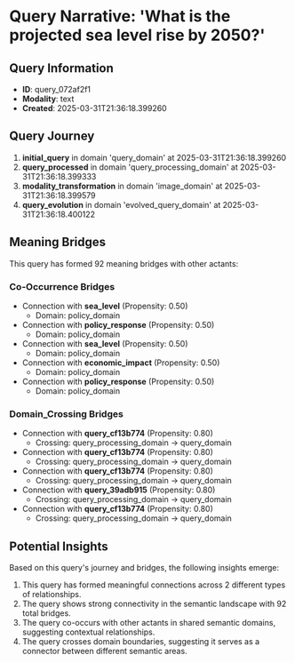 # Query Narrative: 'What is the projected sea level rise by 2050?'

## Query Information

- **ID**: query_072af2f1
- **Modality**: text
- **Created**: 2025-03-31T21:36:18.399260

## Query Journey

1. **initial_query** in domain 'query_domain' at 2025-03-31T21:36:18.399260
2. **query_processed** in domain 'query_processing_domain' at 2025-03-31T21:36:18.399333
3. **modality_transformation** in domain 'image_domain' at 2025-03-31T21:36:18.399579
4. **query_evolution** in domain 'evolved_query_domain' at 2025-03-31T21:36:18.400122

## Meaning Bridges

This query has formed 92 meaning bridges with other actants:

### Co-Occurrence Bridges

- Connection with **sea_level** (Propensity: 0.50)
  - Domain: policy_domain
- Connection with **policy_response** (Propensity: 0.50)
  - Domain: policy_domain
- Connection with **sea_level** (Propensity: 0.50)
  - Domain: policy_domain
- Connection with **economic_impact** (Propensity: 0.50)
  - Domain: policy_domain
- Connection with **policy_response** (Propensity: 0.50)
  - Domain: policy_domain

### Domain_Crossing Bridges

- Connection with **query_cf13b774** (Propensity: 0.80)
  - Crossing: query_processing_domain → query_domain
- Connection with **query_cf13b774** (Propensity: 0.80)
  - Crossing: query_processing_domain → query_domain
- Connection with **query_cf13b774** (Propensity: 0.80)
  - Crossing: query_processing_domain → query_domain
- Connection with **query_39adb915** (Propensity: 0.80)
  - Crossing: query_processing_domain → query_domain
- Connection with **query_cf13b774** (Propensity: 0.80)
  - Crossing: query_processing_domain → query_domain

## Potential Insights

Based on this query's journey and bridges, the following insights emerge:

1. This query has formed meaningful connections across 2 different types of relationships.
2. The query shows strong connectivity in the semantic landscape with 92 total bridges.
3. The query co-occurs with other actants in shared semantic domains, suggesting contextual relationships.
5. The query crosses domain boundaries, suggesting it serves as a connector between different semantic areas.
